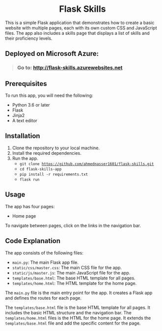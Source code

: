 <h1 align=center>Flask Skills</h1>
This is a simple Flask application that demonstrates how to create a basic website with multiple pages, each with its own custom CSS and JavaScript files. The app also includes a skills page that displays a list of skills and their proficiency levels.

## Deployed on Microsoft Azure:
> ### Go to: <a href="http://flask-skills.azurewebsites.net/">http://flask-skills.azurewebsites.net</a>

## Prerequisites
To run this app, you will need the following:
* Python 3.6 or later
* Flask
* Jinja2
* A text editor

## Installation
1. Clone the repository to your local machine.
2. Install the required dependencies.
3. Run the app.
    - <code>git clone https://github.com/ahmednasser1601/flask-skills.git</code>
    - <code>cd flask-skills-app</code>
    - <code>pip install -r requirements.txt</code>
    - <code>flask run</code>

## Usage
The app has four pages:
* Home page

To navigate between pages, click on the links in the navigation bar.

## Code Explanation
The app consists of the following files:
* `main.py`: The main Flask app file.
* `static/css/master.css`: The main CSS file for the app.
* `static/js/master.js`: The main JavaScript file for the app.
* `templates/base.html`: The base HTML template for all pages.
* `templates/home.html`: The HTML template for the home page.

The `main.py` file is the main entry point for the app. It creates a Flask app and defines the routes for each page.

The `templates/base.html` file is the base HTML template for all pages. It includes the basic HTML structure and the navigation bar. The `templates/home.html` files is the HTML for the home page. It extends the `templates/base.html` file and add the specific content for the page.
